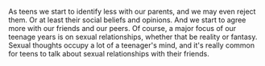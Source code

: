 As teens we start to identify less with our parents, and we may even reject
them. Or at least their social beliefs and opinions. And we start to agree more
with our friends and our peers. Of course, a major focus of our teenage years
is on sexual relationships, whether that be reality or fantasy. Sexual thoughts
occupy a lot of a teenager's mind, and it's really common for teens to talk
about sexual relationships with their friends.
